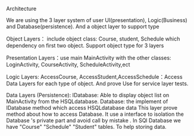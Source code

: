 Architecture




We are using the 3 layer system of  user UI(presentation), Logic(Business) and  Database(persistence).  And a  object  layer to support type 


Object Layers： include object class: Course, student, Schedule which dependency on first two object. Support object type for 3 layers

Presentation Layers：use main MainActivity  with the other classes:  LoginActivity,  CourseActivity,  ScheduleActivity,ect

Logic Layers: AccessCourse, AccessStudent,AccessSchedule：Access Data Layers for each type of object. And  prove Use for service layer tests.

Data Layers
(Persistence):
	IDatabase: Able to display object list on MainActivity from the HSQLdatabase.
	Database: the implement of IDatabase method which access HSQLdatabase data
This layer prove method about how to access Database.  It use a interface to  isolation the Database 's  private  part and avoid call by mistake .
In SQl Database we have "Course" "Schedule" "Student"  tables. To help storing data.
